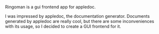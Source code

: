 Ringoman is a gui frontend app for appledoc.

I was impressed by appledoc, the documentation generator. Documents generated by appledoc are really cool, but there are some inconveniences with its usage, so I decided to create a GUI frontend for it.